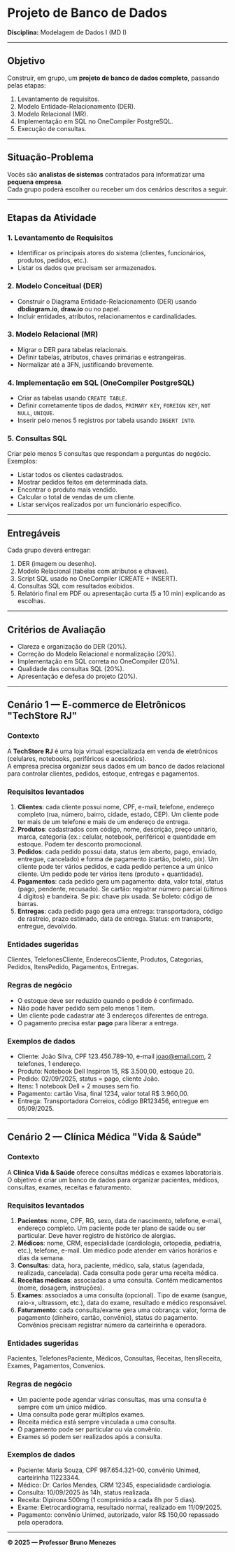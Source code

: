 # Projeto de Banco de Dados
**Disciplina:** Modelagem de Dados I (MD I)  

---

## Objetivo
Construir, em grupo, um **projeto de banco de dados completo**, passando pelas etapas:

1. Levantamento de requisitos.
2. Modelo Entidade-Relacionamento (DER).
3. Modelo Relacional (MR).
4. Implementação em SQL no OneCompiler PostgreSQL.
5. Execução de consultas.

---

## Situação-Problema
Vocês são **analistas de sistemas** contratados para informatizar uma **pequena empresa**.  
Cada grupo poderá escolher ou receber um dos cenários descritos a seguir.  

---

## Etapas da Atividade

### 1. Levantamento de Requisitos
- Identificar os principais atores do sistema (clientes, funcionários, produtos, pedidos, etc.).
- Listar os dados que precisam ser armazenados.

### 2. Modelo Conceitual (DER)
- Construir o Diagrama Entidade-Relacionamento (DER) usando **dbdiagram.io**, **draw.io** ou no papel.
- Incluir entidades, atributos, relacionamentos e cardinalidades.

### 3. Modelo Relacional (MR)
- Migrar o DER para tabelas relacionais.
- Definir tabelas, atributos, chaves primárias e estrangeiras.
- Normalizar até a 3FN, justificando brevemente.

### 4. Implementação em SQL (OneCompiler PostgreSQL)
- Criar as tabelas usando `CREATE TABLE`.
- Definir corretamente tipos de dados, `PRIMARY KEY`, `FOREIGN KEY`, `NOT NULL`, `UNIQUE`.
- Inserir pelo menos 5 registros por tabela usando `INSERT INTO`.

### 5. Consultas SQL
Criar pelo menos 5 consultas que respondam a perguntas do negócio. Exemplos:
- Listar todos os clientes cadastrados.
- Mostrar pedidos feitos em determinada data.
- Encontrar o produto mais vendido.
- Calcular o total de vendas de um cliente.
- Listar serviços realizados por um funcionário específico.

---

## Entregáveis
Cada grupo deverá entregar:

1. DER (imagem ou desenho).
2. Modelo Relacional (tabelas com atributos e chaves).
3. Script SQL usado no OneCompiler (CREATE + INSERT).
4. Consultas SQL com resultados exibidos.
5. Relatório final em PDF ou apresentação curta (5 a 10 min) explicando as escolhas.

---

## Critérios de Avaliação
- Clareza e organização do DER (20%).
- Correção do Modelo Relacional e normalização (20%).
- Implementação em SQL correta no OneCompiler (20%).
- Qualidade das consultas SQL (20%).
- Apresentação e defesa do projeto (20%).

---

## Cenário 1 — E-commerce de Eletrônicos "TechStore RJ"

### Contexto
A **TechStore RJ** é uma loja virtual especializada em venda de eletrônicos (celulares, notebooks, periféricos e acessórios).  
A empresa precisa organizar seus dados em um banco de dados relacional para controlar clientes, pedidos, estoque, entregas e pagamentos.

### Requisitos levantados
1. **Clientes**: cada cliente possui nome, CPF, e-mail, telefone, endereço completo (rua, número, bairro, cidade, estado, CEP). Um cliente pode ter mais de um telefone e mais de um endereço de entrega.  
2. **Produtos**: cadastrados com código, nome, descrição, preço unitário, marca, categoria (ex.: celular, notebook, periférico) e quantidade em estoque. Podem ter desconto promocional.  
3. **Pedidos**: cada pedido possui data, status (em aberto, pago, enviado, entregue, cancelado) e forma de pagamento (cartão, boleto, pix). Um cliente pode ter vários pedidos, e cada pedido pertence a um único cliente. Um pedido pode ter vários itens (produto + quantidade).  
4. **Pagamentos**: cada pedido gera um pagamento: data, valor total, status (pago, pendente, recusado). Se cartão: registrar número parcial (últimos 4 dígitos) e bandeira. Se pix: chave pix usada. Se boleto: código de barras.  
5. **Entregas**: cada pedido pago gera uma entrega: transportadora, código de rastreio, prazo estimado, data de entrega. Status: em transporte, entregue, devolvido.  

### Entidades sugeridas
Clientes, TelefonesCliente, EnderecosCliente, Produtos, Categorias, Pedidos, ItensPedido, Pagamentos, Entregas.

### Regras de negócio
- O estoque deve ser reduzido quando o pedido é confirmado.
- Não pode haver pedido sem pelo menos 1 item.
- Um cliente pode cadastrar até 3 endereços diferentes de entrega.
- O pagamento precisa estar **pago** para liberar a entrega.

### Exemplos de dados
- Cliente: João Silva, CPF 123.456.789-10, e-mail joao@email.com, 2 telefones, 1 endereço.
- Produto: Notebook Dell Inspiron 15, R$ 3.500,00, estoque 20.
- Pedido: 02/09/2025, status = pago, cliente João.
- Itens: 1 notebook Dell + 2 mouses sem fio.
- Pagamento: cartão Visa, final 1234, valor total R$ 3.960,00.
- Entrega: Transportadora Correios, código BR123456, entregue em 05/09/2025.

---

## Cenário 2 — Clínica Médica "Vida & Saúde"

### Contexto
A **Clínica Vida & Saúde** oferece consultas médicas e exames laboratoriais.  
O objetivo é criar um banco de dados para organizar pacientes, médicos, consultas, exames, receitas e faturamento.

### Requisitos levantados
1. **Pacientes**: nome, CPF, RG, sexo, data de nascimento, telefone, e-mail, endereço completo. Um paciente pode ter plano de saúde ou ser particular. Deve haver registro de histórico de alergias.  
2. **Médicos**: nome, CRM, especialidade (cardiologia, ortopedia, pediatria, etc.), telefone, e-mail. Um médico pode atender em vários horários e dias da semana.  
3. **Consultas**: data, hora, paciente, médico, sala, status (agendada, realizada, cancelada). Cada consulta pode gerar uma receita médica.  
4. **Receitas médicas**: associadas a uma consulta. Contêm medicamentos (nome, dosagem, instruções).  
5. **Exames**: associados a uma consulta (opcional). Tipo de exame (sangue, raio-x, ultrassom, etc.), data do exame, resultado e médico responsável.  
6. **Faturamento**: cada consulta/exame gera uma cobrança: valor, forma de pagamento (dinheiro, cartão, convênio), status do pagamento. Convênios precisam registrar número da carteirinha e operadora.  

### Entidades sugeridas
Pacientes, TelefonesPaciente, Médicos, Consultas, Receitas, ItensReceita, Exames, Pagamentos, Convenios.

### Regras de negócio
- Um paciente pode agendar várias consultas, mas uma consulta é sempre com um único médico.
- Uma consulta pode gerar múltiplos exames.
- Receita médica está sempre vinculada a uma consulta.
- O pagamento pode ser particular ou via convênio.
- Exames só podem ser realizados após a consulta.

### Exemplos de dados
- Paciente: Maria Souza, CPF 987.654.321-00, convênio Unimed, carteirinha 11223344.
- Médico: Dr. Carlos Mendes, CRM 12345, especialidade cardiologia.
- Consulta: 10/09/2025 às 14h, status realizada.
- Receita: Dipirona 500mg (1 comprimido a cada 8h por 5 dias).
- Exame: Eletrocardiograma, resultado normal, realizado em 11/09/2025.
- Pagamento: convênio Unimed, autorizado, valor R$ 150,00 repassado pela operadora.

---

**© 2025 — Professor Bruno Menezes**
